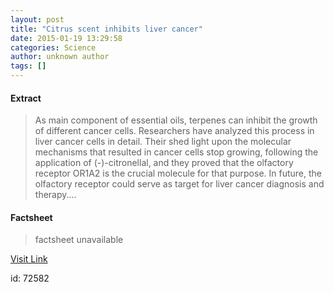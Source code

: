 ```yaml
---
layout: post
title: "Citrus scent inhibits liver cancer"
date: 2015-01-19 13:29:58
categories: Science
author: unknown author
tags: []
---
```



#### Extract
>As main component of essential oils, terpenes can inhibit the growth of different cancer cells. Researchers have analyzed this process in liver cancer cells in detail. Their shed light upon the molecular mechanisms that resulted in cancer cells stop growing, following the application of (-)-citronellal, and they proved that the olfactory receptor OR1A2 is the crucial molecule for that purpose. In future, the olfactory receptor could serve as target for liver cancer diagnosis and therapy....

#### Factsheet
>factsheet unavailable

[Visit Link](http://feeds.sciencedaily.com/~r/sciencedaily/~3/DbNIGJUhAXw/150119082958.htm)

id:   72582


